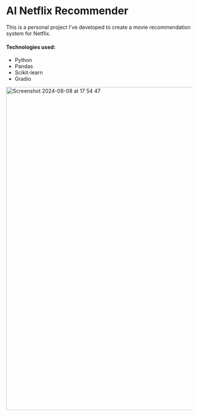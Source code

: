 AI Netflix Recommender
===========
This is a personal project I've developed to create a movie recommendation system for Netflix.

#### Technologies used:
* Python
* Pandas
* Scikit-learn
* Gradio

<img width="877" alt="Screenshot 2024-08-08 at 17 54 47" src="https://github.com/user-attachments/assets/6bf410f6-bac6-468c-91d7-b37962338416">
